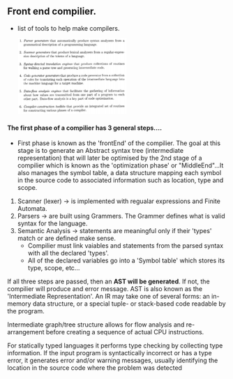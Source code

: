 ## Front end compilier.

- list of tools to help make compilers.

  <img src="../images/tools-list.png" alt="drawing" style="width:250px;"/>

#### The first phase of a compilier has 3 general steps....

- First phase is known as the 'frontEnd' of the compilier. The goal at this stage is to generate an Abstract syntax tree (intermediate representation) that will later be optimised by the 2nd stage of a compilier which is known as the 'optimization phase' or "MiddleEnd"...It also manages the symbol table, a data structure mapping each symbol in the source code to associated information such as location, type and scope.

1. Scanner (lexer) -> is implemented with regualar expressions and Finite Automata.
2. Parsers -> are built using Grammers. The Grammer defines what is valid syntax for the language.
3. Semantic Analysis -> statements are meaningful only if their 'types' match or are defined make sense.
   - Compilier must link vaiables and statements from the parsed syntax with all the declared 'types'.
   - All of the declared variables go into a 'Symbol table' which stores its type, scope, etc...

If all three steps are passed, then an **AST will be generated**. If not, the compilier will produce and error message.
AST is also known as the 'Intermediate Representation'. An IR may take one of several forms: an in-memory data structure, or a special tuple- or stack-based code readable by the program.

Intermediate graph/tree structure allows for flow analysis and re-arrangement before creating a sequence of actual CPU instructions.

For statically typed languages it performs type checking by collecting type information. If the input program is syntactically incorrect or has a type error, it generates error and/or warning messages, usually identifying the location in the source code where the problem was detected
